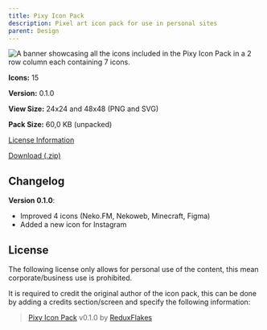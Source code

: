```yaml
---
title: Pixy Icon Pack
description: Pixel art icon pack for use in personal sites
parent: Design
---
```


<img src="/public/pixy_banner.png" alt="A banner showcasing all the icons included in the Pixy Icon Pack in a 2 row column each containing 7 icons." class="banner" eleventy:ignore>

<section class="box">
<p><b>Icons:</b> 15</p>
<p><b>Version:</b> 0.1.0</p>
<p><b>View Size:</b> 24x24 and 48x48 (PNG and SVG)</p>
<p><b>Pack Size:</b> 60,0 KB (unpacked)</p>
<p><a href="#license">License Information</a></p>
</section>

<a href="https://file.garden/aAEXMwgY3QmuIjxE/Design/Pixy%20Icon%20Pack/Pixy-0_1_0.zip" class="button">Download (.zip)</a>

## Changelog

**Version 0.1.0**:

- Improved 4 icons (Neko.FM, Nekoweb, Minecraft, Figma)
- Added a new icon for Instagram

## License

The following license only allows for personal use of the content, this mean corporate/business use is prohibited.

It is required to credit the original author of the icon pack, this can be done by adding a credits section/screen and specify the following information:

> [Pixy Icon Pack]() v0.1.0 by [ReduxFlakes](/)
